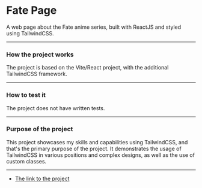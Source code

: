 # Fate Page
A web page about the Fate anime series, built with ReactJS and styled using TailwindCSS.

***

### How the project works
The project is based on the Vite/React project, with the additional TailwindCSS framework.

---

### How to test it
The project does not have written tests.

___

### Purpose of the project
This project showcases my skills and capabilities using TailwindCSS, and that's the primary purpose of the project. It demonstrates the usage of TailwindCSS in various positions and complex designs, as well as the use of custom classes.

***

- [The link to the project](https://fate-series.saifchan.online/)


